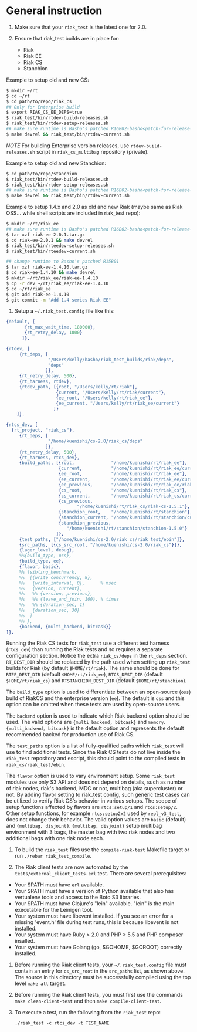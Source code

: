 # General instruction

1. Make sure that your `riak_test` is the latest one for 2.0.

1. Ensure that riak_test builds are in place for:
    * Riak
    * Riak EE
    * Riak CS
    * Stanchion

Example to setup old and new CS:

```bash
$ mkdir ~/rt
$ cd ~/rt
$ cd path/to/repo/riak_cs
## Only for Enterprise build
$ export RIAK_CS_EE_DEPS=true
$ riak_test/bin/rtdev-build-releases.sh
$ riak_test/bin/rtdev-setup-releases.sh
## make sure runtime is Basho's patched R16B02-basho<patch-for-release-build>
$ make devrel && riak_test/bin/rtdev-current.sh
```

*NOTE* For building Enterprise version releases, use
`rtdev-build-releases.sh` script in `riak_cs_multibag` repository
(private).

Example to setup old and new Stanchion:

```bash
$ cd path/to/repo/stanchion
$ riak_test/bin/rtdev-build-releases.sh
$ riak_test/bin/rtdev-setup-releases.sh
## make sure runtime is Basho's patched R16B02-basho<patch-for-release-build>
$ make devrel && riak_test/bin/rtdev-current.sh
```

Example to setup 1.4.x and 2.0 as old and new Riak (maybe same as Riak
OSS... while shell scripts are included in riak_test repo):

```bash
$ mkdir ~/rt/riak_ee
## make sure runtime is Basho's patched R16B02-basho<patch-for-release-build>
$ tar xzf riak-ee-2.0.1.tar.gz
$ cd riak-ee-2.0.1 && make devrel
$ riak_test/bin/rteedev-setup-releases.sh
$ riak_test/bin/rteedev-current.sh

## change runtime to Basho's patched R15B01
$ tar xzf riak-ee-1.4.10.tar.gz
$ cd riak-ee-1.4.10 && make devrel
$ mkdir ~/rt/riak_ee/riak-ee-1.4.10
$ cp -r dev ~/rt/riak_ee/riak-ee-1.4.10
$ cd ~/rt/riak_ee
$ git add riak-ee-1.4.10
$ git commit -m "Add 1.4 series Riak EE"
```


1. Setup a `~/.riak_test.config` file like this:

```erlang
{default, [
       {rt_max_wait_time, 180000},
       {rt_retry_delay, 1000}
      ]}.

{rtdev, [
     {rt_deps, [
                "/Users/kelly/basho/riak_test_builds/riak/deps",
                "deps"
               ]},
     {rt_retry_delay, 500},
     {rt_harness, rtdev},
     {rtdev_path, [{root, "/Users/kelly/rt/riak"},
                   {current, "/Users/kelly/rt/riak/current"},
                   {ee_root, "/Users/kelly/rt/riak_ee"},
                   {ee_current, "/Users/kelly/rt/riak_ee/current"}
                  ]}
    ]}.

{rtcs_dev, [
  {rt_project, "riak_cs"},
     {rt_deps, [
                "/home/kuenishi/cs-2.0/riak_cs/deps"
               ]},
     {rt_retry_delay, 500},
     {rt_harness, rtcs_dev},
     {build_paths, [{root,              "/home/kuenishi/rt/riak_ee"},
                    {current,           "/home/kuenishi/rt/riak_ee/current"},
                    {ee_root,           "/home/kuenishi/rt/riak_ee"},
                    {ee_current,        "/home/kuenishi/rt/riak_ee/current"},
                    {ee_previous,       "/home/kuenishi/rt/riak_ee/riak-ee-1.4.10"},
                    {cs_root,           "/home/kuenishi/rt/riak_cs"},
                    {cs_current,        "/home/kuenishi/rt/riak_cs/current"},
                    {cs_previous,
                           "/home/kuenishi/rt/riak_cs/riak-cs-1.5.1"},
                    {stanchion_root,    "/home/kuenishi/rt/stanchion"},
                    {stanchion_current, "/home/kuenishi/rt/stanchion/current"},
                    {stanchion_previous,
                       "/home/kuenishi/rt/stanchion/stanchion-1.5.0"}
                   ]},
     {test_paths, ["/home/kuenishi/cs-2.0/riak_cs/riak_test/ebin"]},
     {src_paths, [{cs_src_root, "/home/kuenishi/cs-2.0/riak_cs"}]},
     {lager_level, debug},
     %%{build_type, oss},
     {build_type, ee},
     {flavor, basic},
     %% {sibling_benchmark,
     %%  [{write_concurrency, 8},
     %%   {write_interval, 0},      % msec
     %%   {version, current},
     %%   %% {version, previous},
     %%   %% {leave_and_join, 100}, % times
     %%   %% {duration_sec, 1}
     %%   {duration_sec, 30}
     %%  ]
     %% },
     {backend, {multi_backend, bitcask}}
]}.
```

Running the Riak CS tests for `riak_test` use a different test harness
(`rtcs_dev`) than running the Riak tests and so requires a separate
configuration section. Notice the extra `riak_cs/deps` in the
`rt_deps` section. `RT_DEST_DIR` should be replaced by the path used
when setting up `riak_test` builds for Riak (by default
`$HOME/rt/riak`). The same should be done for `RTEE_DEST_DIR` (default
`$HOME/rt/riak_ee`), `RTCS_DEST_DIR` (default `$HOME/rt/riak_cs`) and
`RTSTANCHION_DEST_DIR` (default `$HOME/rt/stanchion`).

The `build_type` option is used to differentiate between an
open-source (`oss`) build of RiakCS and the enterprise version (`ee`).
The default is `oss` and this option can be omitted when these tests
are used by open-source users.

The `backend` option is used to indicate which Riak backend option
should be used. The valid options are `{multi_backend, bitcask}` and
`memory`. `{multi_backend, bitcask}` is the default option and
represents the default recommended backed for production use of
Riak CS.

The `test_paths` option is a list of fully-qualified paths which
`riak_test` will use to find additional tests. Since the Riak CS tests
do not live inside the `riak_test` repository and escript, this should
point to the compiled tests in `riak_cs/riak_test/ebin`.

The `flavor` option is used to vary environment setup.  Some
`riak_test` modules use only S3 API and does not depend on details,
such as number of riak nodes, riak's backend, MDC or not, multibag
(aka supercluster) or not.  By adding flavor setting to riak_test
config, such generic test cases can be utilized to verify Riak CS's
behavior in various setups.  The scope of setup functions affected by
flavors are `rtcs:setup/1` and `rtcs:setup/2`.  Other setup functions,
for example `rtcs:setup2x2` used by `repl_v3_test`, does not change
their behavior.  The valid option values are `basic` (default) and
`{multibag, disjoint}`.  `{multibag, disjoint}` setup multibag
environment with 3 bags, the master bag with two riak nodes and two
additional bags with one riak node each.


1. To build the `riak_test` files use the `compile-riak-test` Makefile
   target or run `./rebar riak_test_compile`.

1. The Riak client tests are now automated by the
   `tests/external_client_tests.erl` test.  There are several
    prerequisites:

* Your $PATH must have `erl` available.
* Your $PATH must have a version of Python available that also has
  vertualenv tools and access to the Boto S3 libraries.
* Your $PATH must have Clojure's "lein" available.  "lein" is the main
  executable for the Leinigen tool.
* Your system must have libevent installed. If you see an error for a 
  missing 'event.h' file during test runs, this is because libevent is
  not installed.
* Your system must have Ruby > 2.0 and PHP > 5.5 and PHP composer insalled.
* Your system must have Golang (go, $GOHOME, $GOROOT) correctly installed.

1. Before running the Riak client tests, your
`~/.riak_test.config` file must contain an entry for `cs_src_root` in
the `src_paths` list, as shown above.  The source in this directory
must be successfully compiled using the top level `make all` target.

1. Before running the Riak client tests, you must first use the
commands `make clean-client-test` and then `make compile-client-test`.

1. To execute a test, run the following from the `riak_test` repo:

    ```shell
    ./riak_test -c rtcs_dev -t TEST_NAME
    ```
